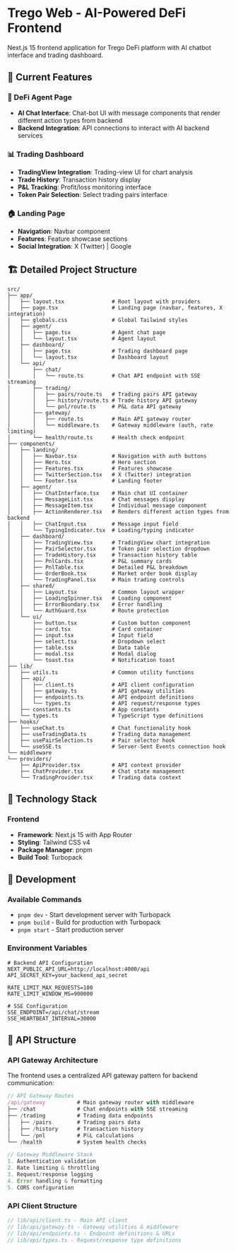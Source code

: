 # Trego Web - AI-Powered DeFi Frontend

Next.js 15 frontend application for Trego DeFi platform with AI chatbot interface and trading dashboard.

## 🌟 Current Features

### 🤖 DeFi Agent Page

- **AI Chat Interface**: Chat-bot UI with message components that render different action types from backend
- **Backend Integration**: API connections to interact with AI backend services

### 📊 Trading Dashboard

- **TradingView Integration**: Trading-view UI for chart analysis
- **Trade History**: Transaction history display
- **P&L Tracking**: Profit/loss monitoring interface
- **Token Pair Selection**: Select trading pairs interface

### 🏠 Landing Page
- **Navigation**: Navbar component
- **Features**: Feature showcase sections
- **Social Integration**: X (Twitter) | Google

## 🏗️ Detailed Project Structure

```
src/
├── app/
│   ├── layout.tsx               # Root layout with providers
│   ├── page.tsx                 # Landing page (navbar, features, X integration)
│   ├── globals.css              # Global Tailwind styles
│   ├── agent/
│   │   ├── page.tsx             # Agent chat page
│   │   └── layout.tsx           # Agent layout
│   ├── dashboard/
│   │   ├── page.tsx             # Trading dashboard page
│   │   └── layout.tsx           # Dashboard layout
│   └── api/
│       ├── chat/
│       │   └── route.ts         # Chat API endpoint with SSE streaming
│       ├── trading/
│       │   ├── pairs/route.ts   # Trading pairs API gateway
│       │   ├── history/route.ts # Trade history API gateway
│       │   └── pnl/route.ts     # P&L data API gateway
│       ├── gateway/
│       │   ├── route.ts         # Main API gateway router
│       │   └── middleware.ts    # Gateway middleware (auth, rate limiting)
│       └── health/route.ts      # Health check endpoint
├── components/
│   ├── landing/
│   │   ├── Navbar.tsx           # Navigation with auth buttons
│   │   ├── Hero.tsx             # Hero section
│   │   ├── Features.tsx         # Features showcase
│   │   ├── TwitterSection.tsx   # X (Twitter) integration
│   │   └── Footer.tsx           # Landing footer
│   ├── agent/
│   │   ├── ChatInterface.tsx    # Main chat UI container
│   │   ├── MessageList.tsx      # Chat messages display
│   │   ├── MessageItem.tsx      # Individual message component
│   │   ├── ActionRenderer.tsx   # Renders different action types from backend
│   │   ├── ChatInput.tsx        # Message input field
│   │   └── TypingIndicator.tsx  # Loading/typing indicator
│   ├── dashboard/
│   │   ├── TradingView.tsx      # TradingView chart integration
│   │   ├── PairSelector.tsx     # Token pair selection dropdown
│   │   ├── TradeHistory.tsx     # Transaction history table
│   │   ├── PnlCards.tsx         # P&L summary cards
│   │   ├── PnlTable.tsx         # Detailed P&L breakdown
│   │   ├── OrderBook.tsx        # Market order book display
│   │   └── TradingPanel.tsx     # Main trading controls
│   ├── shared/
│   │   ├── Layout.tsx           # Common layout wrapper
│   │   ├── LoadingSpinner.tsx   # Loading component
│   │   ├── ErrorBoundary.tsx    # Error handling
│   │   └── AuthGuard.tsx        # Route protection
│   └── ui/
│       ├── button.tsx           # Custom button component
│       ├── card.tsx             # Card container
│       ├── input.tsx            # Input field
│       ├── select.tsx           # Dropdown select
│       ├── table.tsx            # Data table
│       ├── modal.tsx            # Modal dialog
│       └── toast.tsx            # Notification toast
├── lib/
│   ├── utils.ts                 # Common utility functions
│   ├── api/
│   │   ├── client.ts            # API client configuration
│   │   ├── gateway.ts           # API gateway utilities
│   │   ├── endpoints.ts         # API endpoint definitions
│   │   └── types.ts             # API request/response types
│   ├── constants.ts             # App constants
│   └── types.ts                 # TypeScript type definitions
├── hooks/
│   ├── useChat.ts               # Chat functionality hook
│   ├── useTradingData.ts        # Trading data management
│   ├── usePairSelection.ts      # Pair selector hook
│   └── useSSE.ts                # Server-Sent Events connection hook
└── middleware
└── providers/
    ├── ApiProvider.tsx          # API context provider
    ├── ChatProvider.tsx         # Chat state management
    └── TradingProvider.tsx      # Trading data context
```

## 🔧 Technology Stack

### Frontend

- **Framework**: Next.js 15 with App Router
- **Styling**: Tailwind CSS v4
- **Package Manager**: pnpm
- **Build Tool**: Turbopack

## 🚀 Development

### Available Commands

- `pnpm dev` - Start development server with Turbopack
- `pnpm build` - Build for production with Turbopack
- `pnpm start` - Start production server

### Environment Variables

```env
# Backend API Configuration
NEXT_PUBLIC_API_URL=http://localhost:4000/api
API_SECRET_KEY=your_backend_api_secret

RATE_LIMIT_MAX_REQUESTS=100
RATE_LIMIT_WINDOW_MS=900000

# SSE Configuration
SSE_ENDPOINT=/api/chat/stream
SSE_HEARTBEAT_INTERVAL=30000
```

## 🔌 API Structure

### API Gateway Architecture

The frontend uses a centralized API gateway pattern for backend communication:

```typescript
// API Gateway Routes
/api/gateway          # Main gateway router with middleware
├── /chat             # Chat endpoints with SSE streaming
├── /trading          # Trading data endpoints
│   ├── /pairs        # Trading pairs data
│   ├── /history      # Transaction history
│   └── /pnl          # P&L calculations
└── /health           # System health checks

// Gateway Middleware Stack
1. Authentication validation
2. Rate limiting & throttling
3. Request/response logging
4. Error handling & formatting
5. CORS configuration
```

### API Client Structure

```typescript
// lib/api/client.ts - Main API client
// lib/api/gateway.ts - Gateway utilities & middleware
// lib/api/endpoints.ts - Endpoint definitions & URLs
// lib/api/types.ts - Request/response type definitions
```
